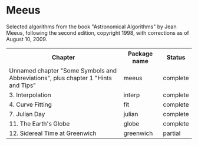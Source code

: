 Meeus
=====

Selected algorithms from the book "Astronomical Algorithms"
by Jean Meeus, following the second edition, copyright 1998,
with corrections as of August 10, 2009.

<table>
	<tr><th>Chapter</th><th>Package name</th><th>Status</th></tr>
    <tr><td>Unnamed chapter "Some Symbols and Abbreviations", plus chapter 1 "Hints and Tips"</td><td>meeus</td><td>complete</td></tr>
    <tr><td>3.  Interpolation</td><td>interp</td><td>complete</td></tr>
    <tr><td>4.  Curve Fitting</td><td>fit</td><td>complete</td></tr>
    <tr><td>7.  Julian Day</td><td>julian</td><td>complete</td></tr>
    <tr><td>11. The Earth's Globe</td><td>globe</td><td>complete</td></tr>
    <tr><td>12. Sidereal Time at Greenwich</td><td>greenwich</td><td>partial</td></tr>
</table>
